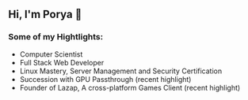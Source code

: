 ## Hi, I'm Porya 👋

### Some of my Hightlights:

- Computer Scientist
- Full Stack Web Developer
- Linux Mastery, Server Management and Security Certification
- Succession with GPU Passthrough (recent highlight)
- Founder of Lazap, A cross-platform Games Client (recent highlight)
